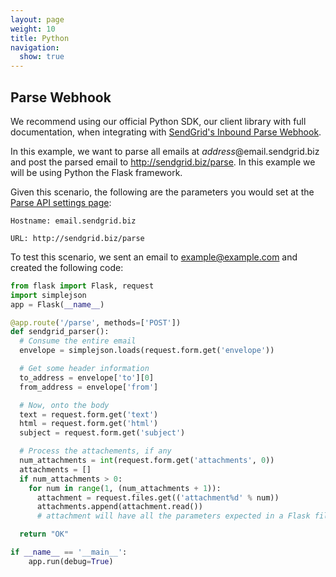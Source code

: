 ```yaml
---
layout: page
weight: 10
title: Python
navigation:
  show: true
---
```


## 	Parse Webhook
 	
<call-out>

We recommend using our official Python SDK, our client library with full documentation, when integrating with <a href="https://github.com/sendgrid/sendgrid-python/tree/master/sendgrid/helpers/inbound">SendGrid's Inbound Parse Webhook</a>.

</call-out>

In this example, we want to parse all emails at *address*@email.sendgrid.biz and post the parsed email to http://sendgrid.biz/parse. In this example we will be using Python the Flask framework.

Given this scenario, the following are the parameters you would set at the [Parse API settings page]({{site.site_url}}/developer/reply):

```
Hostname: email.sendgrid.biz
```

```
URL: http://sendgrid.biz/parse
```

  To test this scenario, we sent an email to example@example.com and created the following code:

```python
from flask import Flask, request
import simplejson
app = Flask(__name__)

@app.route('/parse', methods=['POST'])
def sendgrid_parser():
  # Consume the entire email
  envelope = simplejson.loads(request.form.get('envelope'))

  # Get some header information
  to_address = envelope['to'][0]
  from_address = envelope['from']

  # Now, onto the body
  text = request.form.get('text')
  html = request.form.get('html')
  subject = request.form.get('subject')

  # Process the attachements, if any
  num_attachments = int(request.form.get('attachments', 0))
  attachments = []
  if num_attachments > 0:
    for num in range(1, (num_attachments + 1)):
      attachment = request.files.get(('attachment%d' % num))
      attachments.append(attachment.read())
      # attachment will have all the parameters expected in a Flask file upload

  return "OK"

if __name__ == '__main__':
    app.run(debug=True)

```
